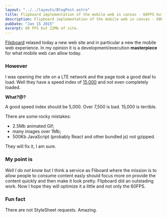 ```yaml
---
layout: "../../layouts/BlogPost.astro"
title: Flipboard implementation of the mobile web in canvas - 60FPS but 15,000 Speed Index and 22Mb size
description: Flipboard implementation of the mobile web in canvas - 60FPS but 15,000 Speed Index and 22Mb size
pubDate: "Jan 15 2015"
excerpt: 60 FPS but 22Mb of site.
---
```


[Flipboard](http://engineering.flipboard.com/2015/02/mobile-web/) relased today a new web site and in particular a new the mobile web experience.
In my opinion it is a development/execution **masterpiece** for what mobile web can allow today.

### However

I was opening the site on a LTE network and the page took a good deal to load.
Well they have a speed index of [15,000](http://www.webpagetest.org/result/150211_HM_58A/) and not even completely loaded.

**What?@?**

A good speed index should be 5,000. Over 7,500 is bad. 15,000 is terrible.

There are some rocky mistakes:

- 2.5Mb animated Gif;
- many images over 1Mb;
- 500Kb JavaScript (probably React and other bundled js) not gzipped.

They will fix it, I am sure.

### My point is

_Well I do not know_ but I think a service as Fliboard where the mission is to allow people to consume content easly should focus more on provide the content quickly and then make it look pretty.
Flipboard did an outstading work. Now I hope they will optimize it a little and not only the 60FPS.

### Fun fact

There are not StyleSheet requests. Amazing.
